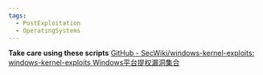 ```yaml
---
tags:
  - PostExploitation
  - OperatingSystems
---
```


**Take care using these scripts**
[GitHub - SecWiki/windows-kernel-exploits: windows-kernel-exploits Windows平台提权漏洞集合](https://github.com/SecWiki/windows-kernel-exploits/tree/master)